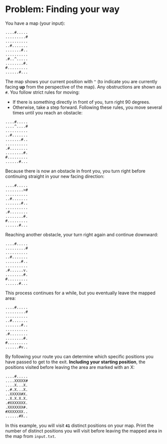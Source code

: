  
# Problem: Finding your way
You have a map (your input):
```
....#.....
.........#
..........
..#.......
.......#..
..........
.#..^.....
........#.
#.........
......#...
```
The map shows your current position with `^` (to indicate you are currently facing **up** from the perspective of the map). Any obstructions are shown as `#`.
You follow strict rules for moving:
- If there is something directly in front of you, turn right 90 degrees.
- Otherwise, take a step forward.
Following these rules, you move several times until you reach an obstacle:
```
....#.....
....^....#
..........
..#.......
.......#..
..........
.#........
........#.
#.........
......#...
```
Because there is now an obstacle in front you, you turn right before continuing straight in your new facing direction:
```
....#.....
........>#
..........
..#.......
.......#..
..........
.#........
........#.
#.........
......#...
```
Reaching another obstacle, your turn right again and continue downward:
```
....#.....
.........#
..........
..#.......
.......#..
..........
.#......v.
........#.
#.........
......#...
```
This process continues for a while, but you eventually leave the mapped area:
```
....#.....
.........#
..........
..#.......
.......#..
..........
.#........
........#.
#.........
......#v..
```
By following your route you can determine which specific positions you have passed to get to the exit. **Including your starting position**, the positions visited before leaving the area are marked with an X:
```
....#.....
....XXXXX#
....X...X.
..#.X...X.
..XXXXX#X.
..X.X.X.X.
.#XXXXXXX.
.XXXXXXX#.
#XXXXXXX..
......#X..
```
In this example, you will visit **`41`** distinct positions on your map.
Print the number of distinct positions you will visit before leaving the mapped area in the map from `input.txt`.
 
 